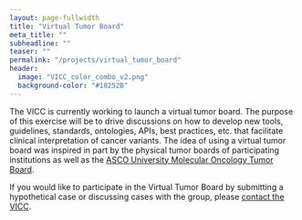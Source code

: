 ```yaml
---
layout: page-fullwidth
title: "Virtual Tumor Board"
meta_title: ""
subheadline: ""
teaser: ""
permalink: "/projects/virtual_tumor_board"
header:
  image: "VICC_color_combo_v2.png"
  background-color: "#18252B"
---
```


The VICC is currently working to launch a virtual tumor board. The purpose of this exercise will be to drive discussions on how to develop new tools, guidelines, standards, ontologies, APIs, best practices, etc. that facilitate clinical interpretation of cancer variants. The idea of using a virtual tumor board was inspired in part by the physical tumor boards of participating institutions as well as the [ASCO University Molecular Oncology Tumor Board](http://university.asco.org/motb).

If you would like to participate in the Virtual Tumor Board by submitting a hypothetical case or discussing cases with the group, please [contact the VICC](/join/).

